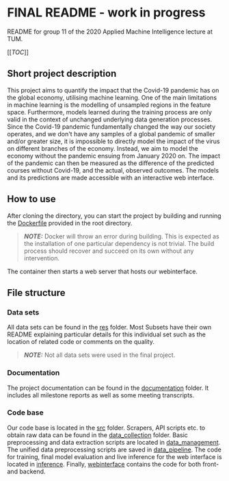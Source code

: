 # FINAL README - work in progress
README for group 11 of the 2020 Applied Machine Intelligence lecture at TUM. 

[[_TOC_]]

## Short project description
This project aims to quantify the impact that the Covid-19 pandemic has on the global economy, utilising machine learning. One of the main limitations in machine learning is the modelling of unsampled regions in the feature space. Furthermore, models learned during the training process are only valid in the context of unchanged underlying data generation processes. Since the Covid-19 pandemic fundamentally changed the way our society operates, and we don't have any samples of a global pandemic of smaller and/or greater size, it is impossible to directly model the impact of the virus on different branches of the economy. Instead, we aim to model the economy without the pandemic ensuing from January 2020 on. The impact of the pandemic can then be measured as the difference of the predicted courses without Covid-19, and the actual, observed outcomes. The models and its predictions are made accessible with an interactive web interface.


## How to use

After cloning the directory, you can start the project by building and running the [Dockerfile](/Dockerfile) provided in the root directory. 
> **_NOTE:_** Docker will throw an error during building. This is expected as the installation of one particular dependency is not trivial. The build process should recover and succeed on its own without any intervention.

The container then starts a web server that hosts our webinterface.


## File structure

### Data sets
All data sets can be found in the [res](/res) folder. Most Subsets have their own README explaining particular details for this individual set such as the location of related code or comments on the quality.  

> **_NOTE:_** Not all data sets were used in the final project.

### Documentation

The project documentation can be found in the [documentation](/documentation) folder. It includes all milestone reports as well as some meeting transcripts.

### Code base

Our code base is located in the [src](/src) folder. Scrapers, API scripts etc. to obtain raw data can be found in the [data_collection](/src/data_collection) folder. Basic preprocessing and data extraction scripts are located in [data_management](/src/data_management). The unified data preprocessing scripts are saved in [data_pipeline](/src/data_pipeline). The code for training, final model evaluation and live inference for the web interface is located in [inference](/src/inference). Finally, [webinterface](/src/webinterface) contains the code for both front- and backend.  
